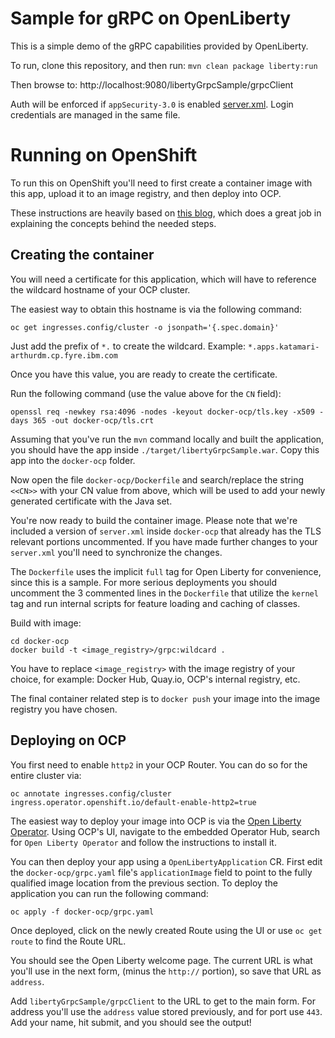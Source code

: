 # Sample for gRPC on OpenLiberty

This is a simple demo of the gRPC capabilities provided by OpenLiberty.

To run, clone this repository, and then run:
`mvn clean package liberty:run`

Then browse to:
http://localhost:9080/libertyGrpcSample/grpcClient

Auth will be enforced if `appSecurity-3.0` is enabled [server.xml](src/main/liberty/config/server.xml). Login credentials are managed in the same file.

# Running on OpenShift

To run this on OpenShift you'll need to first create a container image with this app, upload it to an image registry, and then deploy into OCP.  

These instructions are heavily based on [this blog](https://kesseract.github.io/post/grpc/), which does a great job in explaining the concepts behind the needed steps.

## Creating the container

You will need a certificate for this application, which will have to reference the wildcard hostname of your OCP cluster.  

The easiest way to obtain this hostname is via the following command:
```
oc get ingresses.config/cluster -o jsonpath='{.spec.domain}'
```

Just add the prefix of `*.` to create the wildcard.  Example: `*.apps.katamari-arthurdm.cp.fyre.ibm.com`

Once you have this value, you are ready to create the certificate.

Run the following command (use the value above for the `CN` field):
```
openssl req -newkey rsa:4096 -nodes -keyout docker-ocp/tls.key -x509 -days 365 -out docker-ocp/tls.crt
```

Assuming that you've run the `mvn` command locally and built the application, you should have the app inside `./target/libertyGrpcSample.war`.  Copy this app into the `docker-ocp` folder.

Now open the file `docker-ocp/Dockerfile` and search/replace the string `<<CN>>` with your CN value from above, which will be used to add your newly generated certificate with the Java set.  

You're now ready to build the container image. Please note that we're included a version of `server.xml` inside `docker-ocp` that already has the TLS relevant portions uncommented.  If you have made further changes to your `server.xml` you'll need to synchronize the changes.

The `Dockerfile` uses the implicit `full` tag for Open Liberty for convenience, since this is a sample.  For more serious deployments you should uncomment the 3 commented lines in the `Dockerfile` that utilize the `kernel` tag and run internal scripts for feature loading and caching of classes.

Build with image:
```
cd docker-ocp
docker build -t <image_registry>/grpc:wildcard .
```

You have to replace `<image_registry>` with the image registry of your choice, for example: Docker Hub, Quay.io, OCP's internal registry, etc.

The final container related step is to `docker push` your image into the image registry you have chosen.  

## Deploying on OCP

You first need to enable `http2` in your OCP Router.  You can do so for the entire cluster via:
```
oc annotate ingresses.config/cluster ingress.operator.openshift.io/default-enable-http2=true
```

The easiest way to deploy your image into OCP is via the [Open Liberty Operator](https://github.com/OpenLiberty/open-liberty-operator). Using OCP's UI, navigate to the embedded Operator Hub, search for `Open Liberty Operator` and follow the instructions to install it.

You can then deploy your app using a  `OpenLibertyApplication` CR.  First edit the `docker-ocp/grpc.yaml` file's `applicationImage` field to point to the fully qualified image location from the previous section.  To deploy the application you can run the following command:
```
oc apply -f docker-ocp/grpc.yaml
```

Once deployed, click on the newly created Route using the UI or use `oc get route` to find the Route URL. 

You should see the Open Liberty welcome page.  The current URL is what you'll use in the next form, (minus the `http://` portion), so save that URL as `address`. 

Add `libertyGrpcSample/grpcClient` to the URL to get to the main form.  For address you'll use the `address` value stored previously, and for port use `443`.  Add your name, hit submit, and you should see the output!